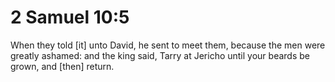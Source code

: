# 2 Samuel 10:5

When they told [it] unto David, he sent to meet them, because the men were greatly ashamed: and the king said, Tarry at Jericho until your beards be grown, and [then] return.